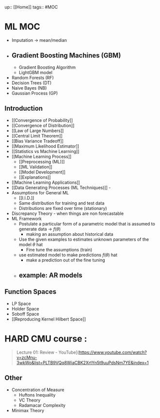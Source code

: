 up:: [[Home]]
tags:: #MOC
# ML MOC
- Imputation -> mean/median
- Gradient Boosting Machines (GBM)
	- 
	- Gradient Boosting Algorithm
	- LightGBM model
- Random Forests (RF)
- Decision Trees (DT)
- Naive Bayes (NB)
- Gaussian Process (GP)
## Introduction
- [[Convergence of Probability]]
- [[Convergence of Distribution]]
- [[Law of Large Numbers]]
- [[Central Limit Theorem]]
- [[Bias Variance Tradeoff]]
- [[Maximum Likelihood Estimator]]
- [[Statistics vs Machine Learning]]
- [[Machine Learning Process]]
	- [[Preprocessing (ML)]]
	- [[ML Validation]]
	- [[Model Development]]
	- [[Explanations]]
- [[Machine Learning Applications]]
- [[Data Generating Processes (ML Techniques)]] -
- Assumptions for General ML
	- [[I.I.D.]]
	- Same distribution for training and test data
	- Distributions are fixed over time (stationary)
- Discrepancy Theory - when things are non forecastable
- ML Framework
	- Postulate a particular form of a parametric model that is assumed to generate data -> $f(\theta)$
		- making an assumption about historical data
	- Use the given examples to estimates unknown parameters of the model $\theta$ hat
		- Fine tune the assumptions (train)
	- use estimated model to make predictions $f(\theta)$ hat
		- make a prediction out of the fine tuning
	- example: AR models
		- 

## Function Spaces
- LP Space
- Holder Space
- Soboff Space
- [[Reproducing Kernel Hilbert Space]]

# HARD CMU course :
> Lecture 01: Review - YouTube](https://www.youtube.com/watch?v=zcMnu-3wkWo&list=PLTB9VQq8WiaCBK2XrtYn5t9uuPdsNm7YE&index=1
> 
## Other
- Concentration of Measure
	- Huftons Inequality
	- VC Theory
	- Radamacar Complexity
- Minimax Theory